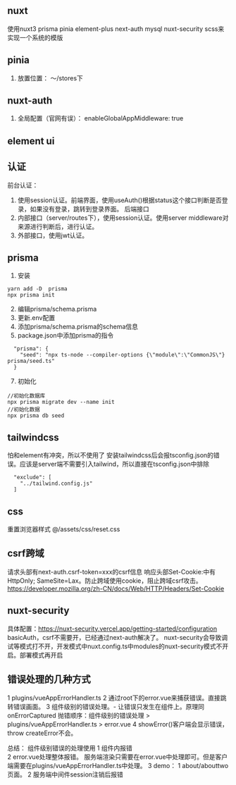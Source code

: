 ## nuxt 
使用nuxt3 prisma pinia element-plus next-auth mysql nuxt-security scss来实现一个系统的模版

## pinia
1. 放置位置：
～/stores下

## nuxt-auth 
1. 全局配置（官网有误）：    enableGlobalAppMiddleware: true

## element ui

## 认证
前台认证：
1. 使用session认证。前端界面，使用useAuth()根据status这个接口判断是否登录，如果没有登录，跳转到登录界面。 
后端接口
1. 内部接口（server/routes下），使用session认证。使用server middleware对来源进行判断后，进行认证。
2. 外部接口，使用jwt认证。 

## prisma
1. 安装
```
yarn add -D  prisma
npx prisma init
```
2. 编辑prisma/schema.prisma
3. 更新.env配置
4. 添加prisma/schema.prisma的schema信息
5. package.json中添加prisma的指令
```
  "prisma": {
    "seed": "npx ts-node --compiler-options {\"module\":\"CommonJS\"} prisma/seed.ts"
  }
```
7. 初始化
```
//初始化数据库
npx prisma migrate dev --name init 
//初始化数据
npx prisma db seed
```

## tailwindcss
怕和element有冲突，所以不使用了
安装tailwindcss后会报tsconfig.json的错误。应该是server端不需要引入tailwind，所以直接在tsconfig.json中排除
```
  "exclude": [
    "../tailwind.config.js"
  ]
```
## css
重置浏览器样式 @/assets/css/reset.css

## csrf跨域
请求头部有next-auth.csrf-token=xxx的csrf信息
响应头部Set-Cookie:中有HttpOnly; SameSite=Lax。防止跨域使用cookie，阻止跨域csrf攻击。
https://developer.mozilla.org/zh-CN/docs/Web/HTTP/Headers/Set-Cookie

## nuxt-security
具体配置：https://nuxt-security.vercel.app/getting-started/configuration
basicAuth，csrf不需要开，已经通过next-auth解决了。
nuxt-security会导致调试等模式打不开，开发模式中nuxt.config.ts中modules的nuxt-security模式不开启。部署模式再开启

## 错误处理的几种方式
1 plugins/vueAppErrorHandler.ts
2 通过root下的error.vue来捕获错误。直接跳转错误画面。
3 组件级别的错误处理。- <NuxtErrorBoundary>让错误只发生在组件上。原理同onErrorCaptured
抛错顺序：<NuxtErrorBoundary>组件级别的错误处理 > plugins/vueAppErrorHandler.ts > error.vue
4 showError()客户端会显示错误，throw createError不会。

总结：
组件级别错误的处理使用
1 组件内报错<NuxtErrorBoundary>    
2 error.vue处理整体报错。
  服务端渲染只需要在error.vue中处理即可。但是客户端需要在plugins/vueAppErrorHandler.ts中处理。
3 demo： 1 about/abouttwo页面。 
         2 服务端中间件session注销后报错




